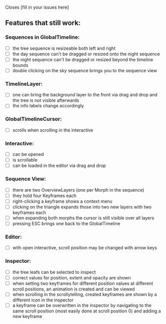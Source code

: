 Closes [fill in your issues here]

## Features that still work:
### Sequences in GlobalTimeline:

- [ ] the tree sequence is resizeable both left and right
- [ ] the day sequence can't be dragged or resized onto the night sequence
- [ ] the night sequence can't be dragged or resized beyond the timeline bounds
- [ ] double clicking on the sky sequence brings you to the sequence view

### TimelineLayer:

- [ ] one can bring the background layer to the front via drag and drop and the tree is not visible afterwards
- [ ] the info labels change accordingly

### GlobalTimelineCursor:

- [ ] scrolls when scrolling in the interactive

### Interactive:

- [ ] can be opened
- [ ] is scrollable
- [ ] can be loaded in the editor via drag and drop

### Sequence View:

- [ ] there are two OverviewLayers (one per Morph in the sequence)
- [ ] they hold four Keyframes each
- [ ] right-clicking a keyframe shows a context menu
- [ ] clicking on the triangle expands those into two new layers with two keyframes each
- [ ] when expanding both morphs the cursor is still visible over all layers
- [ ] pressing ESC brings one back to the GlobalTimeline

### Editor:

- [ ] with open interactive, scroll position may be changed with arrow keys
	
### Inspector:

- [ ] the tree leafs can be selected to inspect
- [ ] correct values for position, extent and opacity are shown
- [ ] when setting two keyframes for different position values at different scroll positions, an animation is created and can be viewed
- [ ] when scrolling in the scrollytelling, created keyframes are shown by a different icon in the inspector
- [ ] a keyframe can be overwritten in the inspector by navigating to the same scroll position (most easily done at scroll position 0) and adding a new keyframe
